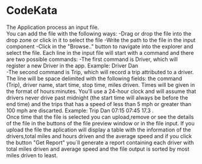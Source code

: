 # CodeKata
The Application process an input file.  
You can add the file with the following ways: 
-Drag or drop the file into the drop zone or click in it to select the file 
-Write the path to the file in the input component 
-Click in the "Browse.." button to navigate into the explorer and select the file.
Each line in the input file will start with a command and there are two possible commands: 
-The first command is Driver, which will register a new Driver in the app. Example: Driver Dan  
-The second command is Trip, which will record a trip attributed to a driver. The line will be space delimited with the following fields: the command (Trip), driver name, start time, stop time, miles driven. Times will be given in the format of hours:minutes. You'll use a 24-hour clock and will assume that drivers never drive past midnight (the start time will always be before the end time) and the trips that has a speed of less than 5 mph or greater than 100 mph are discarted. Example: Trip Dan 07:15 07:45 17.3 .  
Once time that the file is selected you can upload,remove or see the details of the file in the buttons  of the file preview window or in the file input. If you upload the file the aplication will display a table with the information of the drivers,total miles and hours driven and the average speed and if you click the button "Get Report" you´ll generate a report containing each driver with total miles driven and average speed and the file output is sorted by most miles driven to least.

